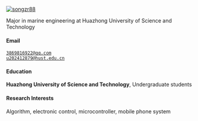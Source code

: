 

[![songzr88](https://img.shields.io/badge/songzr88-github-blue?logo=github)](https://github.com/songzr88)

Major in marine engineering at Huazhong University of Science and Technology

#### Email
<code>3869816922@qq.com</code>  
<code>u202412879@hust.edu.cn</code>

#### Education
**Huazhong University of Science and Technology**, Undergraduate students 



#### Research Interests
Algorithm, electronic control, microcontroller, mobile phone system

